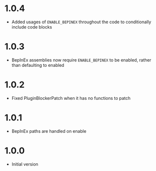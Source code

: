 ﻿# 1.0.4

- Added usages of `ENABLE_BEPINEX` throughout the code to conditionally include code blocks

# 1.0.3

- BepInEx assemblies now require `ENABLE_BEPINEX` to be enabled, rather than defaulting to enabled

# 1.0.2

- Fixed PluginBlockerPatch when it has no functions to patch

# 1.0.1

- BepInEx paths are handled on enable

# 1.0.0

- Initial version